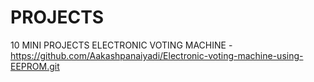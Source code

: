 # PROJECTS
10 MINI PROJECTS
  ELECTRONIC  VOTING MACHINE - https://github.com/Aakashpanaiyadi/Electronic-voting-machine-using-EEPROM.git

